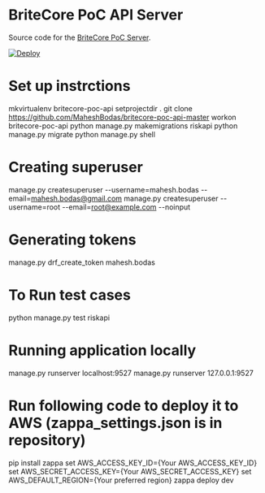 # BriteCore PoC API Server

Source code for the [BriteCore PoC Server][server].

[server]: https://github.com/MaheshBodas/britecore-poc-api-master

[![Deploy](https://www.herokucdn.com/deploy/button.svg)](https://heroku.com/deploy)

# Set up instrctions
mkvirtualenv britecore-poc-api
setprojectdir .
git clone https://github.com/MaheshBodas/britecore-poc-api-master
workon britecore-poc-api
python manage.py makemigrations riskapi
python manage.py migrate
python manage.py shell

# Creating superuser
manage.py createsuperuser --username=mahesh.bodas --email=mahesh.bodas@gmail.com
manage.py createsuperuser --username=root --email=root@example.com --noinput

# Generating tokens
manage.py drf_create_token mahesh.bodas

# To Run test cases
python manage.py test riskapi

# Running application locally
manage.py runserver localhost:9527
manage.py runserver 127.0.0.1:9527

# Run following code to deploy it to AWS (zappa_settings.json is in repository)
pip install zappa
set AWS_ACCESS_KEY_ID={Your AWS_ACCESS_KEY_ID}
set AWS_SECRET_ACCESS_KEY={Your AWS_SECRET_ACCESS_KEY}
set AWS_DEFAULT_REGION={Your preferred region}
zappa deploy dev
